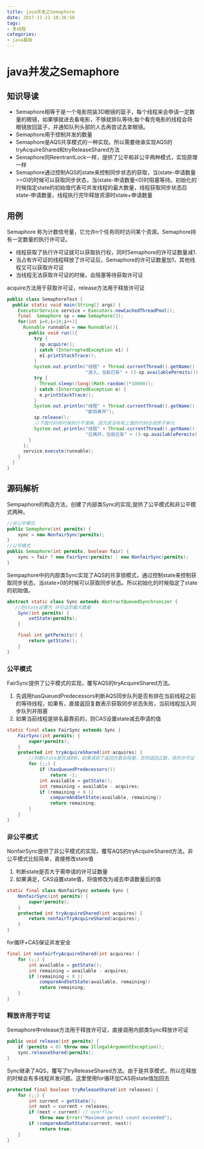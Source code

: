 ```yaml
---
title: java并发之Semaphore
date: 2017-11-21 18:36:58
tags:
- 多线程
categories:
- java基础
---
```


# java并发之Semaphore

## 知识导读

- Semaphore相等于是一个电影院装3D眼镜的篮子，每个线程来会申请一定数量的眼镜，如果够就进去看电影，不够就排队等待;每个看完电影的线程会将眼镜放回篮子，并通知队列头部的人去再尝试去拿眼镜。
- Semaphore用于控制并发的数量
- Semaphore是AQS共享模式的一种实现。所以需要继承实现AQS的tryAcquireShared和tryReleaseShared方法
- Semaphore同ReentrantLock一样，提供了公平和非公平两种模式，实现原理一样
- Semaphore通过控制AQS的state来控制同步状态的获取，当(state-申请数量>=0)的时候可以获取同步状态，当(state-申请数量<0)时阻塞等待。初始化的时候指定state的初始值代表可并发线程的最大数量，线程获取同步状态后state-申请数量，线程执行完毕释放资源时state+申请数量

## 用例

Semaphore 称为计数信号量，它允许n个任务同时访问某个资源。Semaphore持有一定数量的执行许可证。

- 线程获取了执行许可证就可以获取执行权，同时Semaphore的许可证数量减1.
- 当占有许可证的线程释放了许可证后，Semaphore的许可证数量加1，其他线程又可以获取许可证
- 当线程无法获取许可证的时候，会阻塞等待获取许可证

acquire方法用于获取许可证，release方法用于释放许可证

```java
public class SemaphoreTest {
  public static void main(String[] args) {
    ExecutorService service = Executors.newCachedThreadPool();
    final  Semaphore sp = new Semaphore(3);
    for(int i=0;i<10;i++){
      Runnable runnable = new Runnable(){
        public void run(){
          try {
            sp.acquire();
          } catch (InterruptedException e1) {
            e1.printStackTrace();
          }
          System.out.println("线程" + Thread.currentThread().getName() + 
                             "进入，当前已有" + (3-sp.availablePermits()) + "个并发");
          try {
            Thread.sleep((long)(Math.random()*10000));
          } catch (InterruptedException e) {
            e.printStackTrace();
          }
          System.out.println("线程" + Thread.currentThread().getName() + 
                             "即将离开");					
          sp.release();
          //下面代码有时候执行不准确，因为其没有和上面的代码合成原子单元
          System.out.println("线程" + Thread.currentThread().getName() + 
                             "已离开，当前已有" + (3-sp.availablePermits()) + "个并发");			
        }
      };
      service.execute(runnable);			
    }
  }
}
```
## 源码解析

Sempaphore的构造方法，创建了内部类Sync的实现,提供了公平模式和非公平模式两种。

```java
//非公平模式
public Semaphore(int permits) {
    sync = new NonfairSync(permits);
}
//公平模式
public Semaphore(int permits, boolean fair) {
	sync = fair ? new FairSync(permits) : new NonfairSync(permits);
}
```

Sempaphore中的内部类Sync实现了AQS的共享锁模式，通过控制state来控制获取同步状态，当state>0的时候可以获取同步状态。所以初始化的时候指定了state的初始值。

```java
abstract static class Sync extends AbstractQueuedSynchronizer {
   //将state设置为 许可证的最大数量
    Sync(int permits) {
        setState(permits);
    }

    final int getPermits() {
        return getState();
    }
}
```
### 公平模式

FairSync提供了公平模式的实现，覆写AQS的tryAcquireShared方法。
1. 先调用hasQueuedPredecessors判断AQS同步队列是否有排在当前线程之前的等待线程，如果有，直接返回复数表示获取同步状态失败，当前线程加入同步队列并阻塞
2. 如果当前线程是排名最靠前的，则CAS设置state减去申请的值

```java
static final class FairSync extends Sync {
    FairSync(int permits) {
        super(permits);
    }
    protected int tryAcquireShared(int acquires) {
        //判断state是否减到0，如果减到了返回负数会阻塞，否则返回正数，获的许可证
        for (;;) {
            if (hasQueuedPredecessors())
                return -1;
            int available = getState();
            int remaining = available - acquires;
            if (remaining < 0 ||
                compareAndSetState(available, remaining))
                return remaining;
        }
    }
}
```

### 非公平模式

NonfairSync提供了非公平模式的实现，覆写AQS的tryAcquireShared方法。非公平模式比较简单，直接修改state值

1. 判断state是否大于需申请的许可证数量
2. 如果满足，CAS设置state值，将值修改为减去申请数量后的值

```java
static final class NonfairSync extends Sync {
    NonfairSync(int permits) {
        super(permits);
    }
    protected int tryAcquireShared(int acquires) {
        return nonfairTryAcquireShared(acquires);
    }
}
```

for循环+CAS保证并发安全

```java
final int nonfairTryAcquireShared(int acquires) {
    for (;;) {
        int available = getState();
        int remaining = available - acquires;
        if (remaining < 0 ||
            compareAndSetState(available, remaining))
            return remaining;
    }
}
```

### 释放许用于可证

Semaphore中release方法用于释放许可证，直接调用内部类Sync释放许可证

```java
public void release(int permits) {
    if (permits < 0) throw new IllegalArgumentException();
    sync.releaseShared(permits);
}
```

Sync继承了AQS，覆写了tryReleaseShared方法。由于是共享模式，所以在释放的时候会有多线程并发问题。这里使用for循环加CAS将state值加回去

```java
protected final boolean tryReleaseShared(int releases) {
    for (;;) {
        int current = getState();
        int next = current + releases;
        if (next < current) // overflow
            throw new Error("Maximum permit count exceeded");
        if (compareAndSetState(current, next))
            return true;
    }
}
```